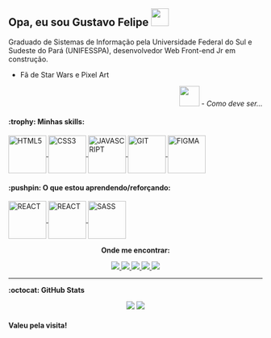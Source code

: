 ## Opa, eu sou  Gustavo Felipe <img src="https://piskel-imgstore-b.appspot.com/img/0df6236b-4aad-11eb-8837-8f9d921c2e53.gif" height="35px"/>

  <div>
   <p align=left>
      Graduado de Sistemas de Informação pela Universidade Federal do Sul e Sudeste do Pará (UNIFESSPA),
      desenvolvedor Web Front-end Jr em construção.
   </p>
   
   <p>
      <ul>
        <li>Fã de Star Wars e Pixel Art</li>  
      </ul>
   </p>
   
   <p align=right>
      <img src="https://piskel-imgstore-b.appspot.com/img/08ba76e6-4aa1-11eb-be08-9357589d351e.gif" height="40px"/>
      <i>- Como deve ser...</i>
   </p>
  </div>
  
<!-- SKILLS -->
<h4> :trophy: Minhas skills: </h4>
  <p>
  
  <a href="https://developer.mozilla.org/pt-BR/docs/Web/HTML" target="_blank">
      <img align="center" src="https://github.com/gustavofbc/pixel_of_shields/blob/main/dark/html_dark.png" alt="HTML5" height="75" width="75" />
  </a>
  
  <a href="https://developer.mozilla.org/pt-BR/docs/Web/CSS" target="_blank">
      <img align="center" src="https://github.com/gustavofbc/pixel_of_shields/blob/main/dark/css_dark.png" alt="CSS3" height="75" width="75" />
  </a>
  
  <a href="https://developer.mozilla.org/pt-BR/docs/Web/JavaScript" target="_blank">
      <img align="center" src="https://github.com/gustavofbc/pixel_of_shields/blob/main/dark/javascript_dark.png" alt="JAVASCRIPT" height="75" width="75" />
  </a>
  
  <a href="https://git-scm.com/" target="_blank">
      <img align="center" src="https://github.com/gustavofbc/pixel_of_shields/blob/main/dark/git_dark.png" alt="GIT" height="75" width="75" />
  </a>
  
  <a href="https://www.figma.com/" target="_blank">
      <img align="center" src="https://github.com/gustavofbc/pixel_of_shields/blob/main/dark/figma_dark.png" alt="FIGMA" height="75" width="75" />
  </a>
  </p>

<!-- STUDYING -->
<h4> :pushpin: O que estou aprendendo/reforçando: </h4>
  <p>
  
  <a href="https://pt-br.reactjs.org/" target="_blank">
      <img align="center" src="https://github.com/gustavofbc/pixel_of_shields/blob/main/dark/react_dark.png" alt="REACT" height="75" width="75" />
  </a>
  
  <a href="https://www.typescriptlang.org/pt/" target="_blank">
      <img align="center" src="https://github.com/gustavofbc/pixel_of_shields/blob/main/dark/typescript_dark.png" alt="REACT" height="75" width="75" />
  </a>
  
  <a href="https://sass-lang.com/" target="_blank">
      <img align="center" src="https://github.com/gustavofbc/pixel_of_shields/blob/main/dark/sass_dark.png" alt="SASS" height="75" width="75" />
  </a>
 </p>

<!-- CONTATO -->
<div>
  <p align="center"><b>Onde me encontrar:</b></p>
    <p align="center">
      <a href="https://gustavofbc.github.io/" target="_blank">
        <img src="https://img.shields.io/badge/-Website-000?style=for-the-badge&logo=google-chrome&logoColor=white">
      </a>
      <a href="https://github.com/gustavofbc" target="_blank">
        <img src="https://img.shields.io/badge/GitHub-100000?style=for-the-badge&logo=github&logoColor=white">
      </a>
      <a href="mailto:gustavo.felipebc@gmail.com">
        <img src="https://img.shields.io/badge/Gmail-D14836?style=for-the-badge&logo=gmail&logoColor=white">
      </a>
      <a href="https://www.instagram.com/gustavo_fbc/" target="_blank">
        <img src="https://img.shields.io/badge/instagram-%23E4405F.svg?&style=for-the-badge&logo=instagram&logoColor=white">
      </a>
      <a href="https://www.linkedin.com/in/gustavo-felipe-batista-carneiro-9342171a8/" target="_blank">
        <img src="https://img.shields.io/badge/LinkedIn-0077B5?style=for-the-badge&logo=linkedin&logoColor=white">
      </a>
  </p>
</div>
<hr/>

<!-- GITHUB-STATS -->
<b> :octocat: GitHub Stats </b>
<br/>

<p align="center">
  <img src="https://github-readme-stats.vercel.app/api?username=gustavofbc&theme=chartreuse-dark&show_icons=true&custom_title=🐺%20Gustavo%20Felipe's%20GitHub%20Stats"/>
  <img src="https://github-readme-stats.vercel.app/api/top-langs/?username=gustavofbc&layout=compact&theme=chartreuse-dark&show_icons=true)(https://github.com/anuraghazra/github-readme-stats"/>
</p>

#### Valeu pela visita!
